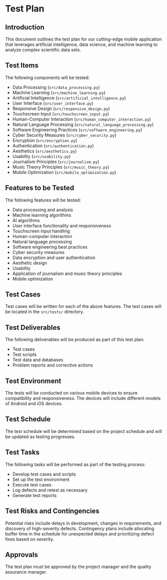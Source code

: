 # Test Plan

## Introduction
This document outlines the test plan for our cutting-edge mobile application that leverages artificial intelligence, data science, and machine learning to analyze complex scientific data sets.

## Test Items
The following components will be tested:

- Data Processing (`src/data_processing.py`)
- Machine Learning (`src/machine_learning.py`)
- Artificial Intelligence (`src/artificial_intelligence.py`)
- User Interface (`src/user_interface.py`)
- Responsive Design (`src/responsive_design.py`)
- Touchscreen Input (`src/touchscreen_input.py`)
- Human-Computer Interaction (`src/human_computer_interaction.py`)
- Natural Language Processing (`src/natural_language_processing.py`)
- Software Engineering Practices (`src/software_engineering.py`)
- Cyber Security Measures (`src/cyber_security.py`)
- Encryption (`src/encryption.py`)
- Authentication (`src/authentication.py`)
- Aesthetics (`src/aesthetics.py`)
- Usability (`src/usability.py`)
- Journalism Principles (`src/journalism.py`)
- Music Theory Principles (`src/music_theory.py`)
- Mobile Optimization (`src/mobile_optimization.py`)

## Features to be Tested
The following features will be tested:

- Data processing and analysis
- Machine learning algorithms
- AI algorithms
- User interface functionality and responsiveness
- Touchscreen input handling
- Human-computer interaction
- Natural language processing
- Software engineering best practices
- Cyber security measures
- Data encryption and user authentication
- Aesthetic design
- Usability
- Application of journalism and music theory principles
- Mobile optimization

## Test Cases
Test cases will be written for each of the above features. The test cases will be located in the `src/tests/` directory.

## Test Deliverables
The following deliverables will be produced as part of this test plan:

- Test cases
- Test scripts
- Test data and databases
- Problem reports and corrective actions

## Test Environment
The tests will be conducted on various mobile devices to ensure compatibility and responsiveness. The devices will include different models of Android and iOS devices.

## Test Schedule
The test schedule will be determined based on the project schedule and will be updated as testing progresses.

## Test Tasks
The following tasks will be performed as part of the testing process:

- Develop test cases and scripts
- Set up the test environment
- Execute test cases
- Log defects and retest as necessary
- Generate test reports

## Test Risks and Contingencies
Potential risks include delays in development, changes in requirements, and discovery of high-severity defects. Contingency plans include allocating buffer time in the schedule for unexpected delays and prioritizing defect fixes based on severity.

## Approvals
The test plan must be approved by the project manager and the quality assurance manager.